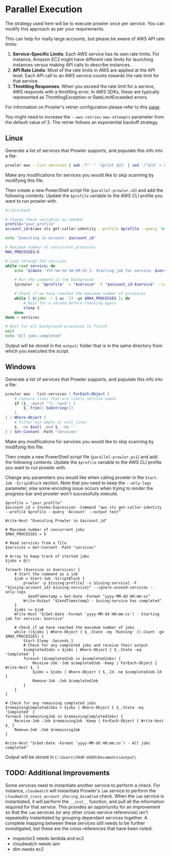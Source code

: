 # Parallel Execution

The strategy used here will be to execute prowler once per service. You can modify this approach as per your requirements.

This can help for really large accounts, but please be aware of AWS API rate limits:

1. **Service-Specific Limits**: Each AWS service has its own rate limits. For instance, Amazon EC2 might have different rate limits for launching instances versus making API calls to describe instances.
2. **API Rate Limits**: Most of the rate limits in AWS are applied at the API level. Each API call to an AWS service counts towards the rate limit for that service.
3. **Throttling Responses**: When you exceed the rate limit for a service, AWS responds with a throttling error. In AWS SDKs, these are typically represented as ThrottlingException or RateLimitExceeded errors.

For information on Prowler's retrier configuration please refer to this [page](https://docs.prowler.cloud/en/latest/tutorials/aws/boto3-configuration/).

You might need to increase the `--aws-retries-max-attempts` parameter from the default value of 3. The retrier follows an exponential backoff strategy.

## Linux

Generate a list of services that Prowler supports, and populate this info into a file:

```bash
prowler aws --list-services | awk -F"- " '{print $2}' | sed '/^$/d' > services
```

Make any modifications for services you would like to skip scanning by modifying this file.

Then create a new PowerShell script file (`parallel-prowler.sh`) and add the following contents. Update the `$profile` variable to the AWS CLI profile you want to run prowler with.

```bash
#!/bin/bash

# Change these variables as needed
profile="your_profile"
account_id=$(aws sts get-caller-identity --profile $profile --query 'Account' --output text)

echo "Executing in account: $account_id"

# Maximum number of concurrent processes
MAX_PROCESSES=5

# Loop through the services
while read service; do
    echo "$(date '+%Y-%m-%d %H:%M:%S'): Starting job for service: $service"

    # Run the command in the background
    (prowler -p "$profile" -s "$service" -F "$account_id-$service" --ignore-unused-services --only-logs; echo "$(date '+%Y-%m-%d %H:%M:%S') - $service has completed") &

    # Check if we have reached the maximum number of processes
    while [ $(jobs -r | wc -l) -ge $MAX_PROCESSES ]; do
        # Wait for a second before checking again
        sleep 1
    done
done < services

# Wait for all background processes to finish
wait
echo "All jobs completed"
```

Output will be stored in the `output/` folder that is in the same directory from which you executed the script.

## Windows

Generate a list of services that Prowler supports, and populate this info into a file:

```powershell
prowler aws --list-services | ForEach-Object {
    # Capture lines that are likely service names
    if ($_ -match '^\- \w+$') {
        $_.Trim().Substring(2)
    }
} | Where-Object {
    # Filter out empty or null lines
    $_ -ne $null -and $_ -ne ''
} | Set-Content -Path "services"
```

Make any modifications for services you would like to skip scanning by modifying this file.

Then create a new PowerShell script file (`parallel-prowler.ps1`) and add the following contents. Update the `$profile` variable to the AWS CLI profile you want to run prowler with.

Change any parameters you would like when calling prowler in the `Start-Job -ScriptBlock` section. Note that you need to keep the `--only-logs` parameter, else some encoding issue occurs when trying to render the progress-bar and prowler won't successfully execute.

```
$profile = "your_profile"
$account_id = Invoke-Expression -Command "aws sts get-caller-identity --profile $profile --query 'Account' --output text"

Write-Host "Executing Prowler in $account_id"

# Maximum number of concurrent jobs
$MAX_PROCESSES = 5

# Read services from a file
$services = Get-Content -Path "services"

# Array to keep track of started jobs
$jobs = @()

foreach ($service in $services) {
    # Start the command as a job
    $job = Start-Job -ScriptBlock {
        prowler -p ${using:profile} -s ${using:service} -F "${using:account_id}-${using:service}" --ignore-unused-services --only-logs
	      $endTimestamp = Get-Date -Format "yyyy-MM-dd HH:mm:ss"
        Write-Output "${endTimestamp} - $using:service has completed"
    }
    $jobs += $job
    Write-Host "$(Get-Date -Format 'yyyy-MM-dd HH:mm:ss') - Starting job for service: $service"

    # Check if we have reached the maximum number of jobs
    while (($jobs | Where-Object { $_.State -eq 'Running' }).Count -ge $MAX_PROCESSES) {
        Start-Sleep -Seconds 1
        # Check for any completed jobs and receive their output
        $completedJobs = $jobs | Where-Object { $_.State -eq 'Completed' }
        foreach ($completedJob in $completedJobs) {
            Receive-Job -Job $completedJob -Keep | ForEach-Object { Write-Host $_ }
            $jobs = $jobs | Where-Object { $_.Id -ne $completedJob.Id }
            Remove-Job -Job $completedJob
        }
    }
}

# Check for any remaining completed jobs
$remainingCompletedJobs = $jobs | Where-Object { $_.State -eq 'Completed' }
foreach ($remainingJob in $remainingCompletedJobs) {
    Receive-Job -Job $remainingJob -Keep | ForEach-Object { Write-Host $_ }
    Remove-Job -Job $remainingJob
}

Write-Host "$(Get-Date -Format 'yyyy-MM-dd HH:mm:ss') - All jobs completed"
```

Output will be stored in `C:\Users\YOUR-USER\Documents\output\`

## TODO: Additional Improvements

Some services need to instantiate another service to perform a check. For instance, `cloudwatch` will instantiate Prowler's `iam` service to perform the `cloudwatch_cross_account_sharing_disabled` check. When the `iam` service is instantiated, it will perform the `__init__` function, and pull all the information required for that service. This provides an opportunity for an improvement so that the `iam` services (or any other cross-service references) isn't repeatedily instantiated by grouping dependant services together. A complete mapping between these services still needs to be further investigated, but these are the cross-references that have been noted: 

* inspector2 needs lambda and ec2
* cloudwatch needs iam
* dlm needs ec2
